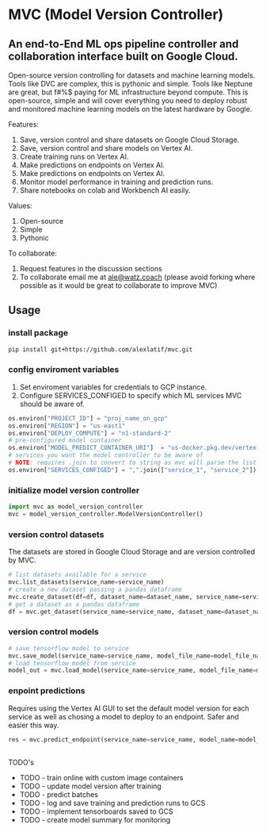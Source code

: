 
# MVC (Model Version Controller)
## An end-to-End ML ops pipeline controller and collaboration interface built on Google Cloud.

Open-source version controlling for datasets and machine learning models. Tools like DVC are complex, this is pythonic and simple. Tools like Neptune are great, but f#%$ paying for ML infrastructure beyond compute. This is open-source, simple and will cover everything you need to deploy robust and monitored machine learning models on the latest hardware by Google.

Features:
1. Save, version control and share datasets on Google Cloud Storage.
2. Save, version control and share models on Vertex AI.
3. Create training runs on Vertex AI.
4. Make predictions on endpoints on Vertex AI.
5. Make predictions on endpoints on Vertex AI.
6. Monitor model performance in training and prediction runs.
7. Share notebooks on colab and Workbench AI easily.

Values:
1. Open-source
2. Simple
3. Pythonic

To collaborate:
1. Request features in the discussion sections
2. To collaborate email me at ale@watz.coach (please avoid forking where possible as it would be great to collaborate to improve MVC)

## Usage

### install package
```bash
pip install git+https://github.com/alexlatif/mvc.git
```

### config enviroment variables
1. Set enviroment variables for credentials to GCP instance. 
2. Configure SERVICES_CONFIGED to specify which ML services MVC should be aware of.
```python
os.environ["PROJECT_ID"] = "proj_name_on_gcp"
os.environ["REGION"] = "us-east1"
os.environ["DEPLOY_COMPUTE"] = "n1-standard-2"
# pre-configured model container
os.environ["MODEL_PREDICT_CONTAINER_URI"]  = "us-docker.pkg.dev/vertex-ai/prediction/tf2-cpu.2-11:latest"
# services you want the model controller to be aware of
# NOTE: requires .join to convert to string as mvc will parse the list
os.environ["SERVICES_CONFIGED"] = ",".join(["service_1", "service_2"])
```

### initialize model version controller
```python
import mvc as model_version_controller
mvc = model_version_controller.ModelVersionController()
```

### version control datasets
The datasets are stored in Google Cloud Storage and are version controlled by MVC. 

```python
# list datasets available for a service
mvc.list_datasets(service_name=service_name)
# create a new dataset passing a pandas dataframe
mvc.create_dataset(df=df, dataset_name=dataset_name, service_name=service_name)
# get a dataset as a pandas dataframe
df = mvc.get_dataset(service_name=service_name, dataset_name=dataset_name)
```

### version control models
```python
# save tensorflow model to service
mvc.save_model(service_name=service_name, model_file_name=model_file_name, model_object=model)
# load tensorflow model from service
model_out = mvc.load_model(service_name=service_name, model_file_name=model_file_name)
```

### enpoint predictions
Requires using the Vertex AI GUI to set the default model version for each service as well as chosing a model to deploy to an endpoint. Safer and easier this way.
```python
res = mvc.predict_endpoint(service_name=service_name, model_name=model_file_name, x_instance=holdout_x)
```

## 

TODO's
- TODO - train online with custom image containers
- TODO - update model version after training
- TODO - predict batches
- TODO - log and save training and prediction runs to GCS
- TODO - implement tensorboards saved to GCS
- TODO - create model summary for monitoring 